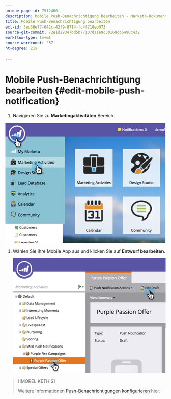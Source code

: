 ```yaml
---
unique-page-id: 7512460
description: Mobile Push-Benachrichtigung bearbeiten - Marketo-Dokumente - Produktdokumentation
title: Mobile Push-Benachrichtigung bearbeiten
exl-id: 3ed36e77-642c-42f9-8714-fc4f718eb073
source-git-commit: 72e1d29347bd5b77107da1e9c30169cb6490c432
workflow-type: tm+mt
source-wordcount: '37'
ht-degree: 21%

---
```


# Mobile Push-Benachrichtigung bearbeiten {#edit-mobile-push-notification}

1. Navigieren Sie zu **Marketingaktivitäten** Bereich.

![](assets/image2015-4-22-18-3a44-3a42.png)

1. Wählen Sie Ihre Mobile App aus und klicken Sie auf **Entwurf bearbeiten**.

   ![](assets/image2015-4-22-18-3a45-3a13.png)

>[!MORELIKETHIS]
>
>Weitere Informationen [Push-Benachrichtigungen konfigurieren](/help/marketo/product-docs/mobile-marketing/push-notifications/configure-mobile-push-notification.md) hier.
